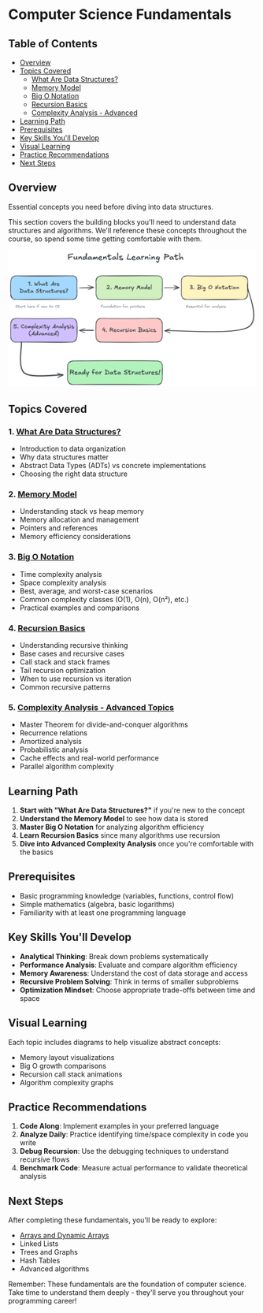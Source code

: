 # Computer Science Fundamentals

## Table of Contents

- [Overview](#overview)
- [Topics Covered](#topics-covered)
  - [What Are Data Structures?](#1-what-are-data-structures)
  - [Memory Model](#2-memory-model)
  - [Big O Notation](#3-big-o-notation)
  - [Recursion Basics](#4-recursion-basics)
  - [Complexity Analysis - Advanced](#5-complexity-analysis---advanced-topics)
- [Learning Path](#learning-path)
- [Prerequisites](#prerequisites)
- [Key Skills You'll Develop](#key-skills-youll-develop)
- [Visual Learning](#visual-learning)
- [Practice Recommendations](#practice-recommendations)
- [Next Steps](#next-steps)

## Overview

Essential concepts you need before diving into data structures.

This section covers the building blocks you'll need to understand data
structures and algorithms. We'll reference these concepts throughout
the course, so spend some time getting comfortable with them.

![Fundamentals Learning Path](./diagrams/fundamentals-learning-path.png)

## Topics Covered

### 1. [What Are Data Structures?](what-are-data-structures.md)

- Introduction to data organization
- Why data structures matter
- Abstract Data Types (ADTs) vs concrete implementations
- Choosing the right data structure

### 2. [Memory Model](memory-model.md)

- Understanding stack vs heap memory
- Memory allocation and management
- Pointers and references
- Memory efficiency considerations

### 3. [Big O Notation](big-o-notation.md)

- Time complexity analysis
- Space complexity analysis
- Best, average, and worst-case scenarios
- Common complexity classes (O(1), O(n), O(n²), etc.)
- Practical examples and comparisons

### 4. [Recursion Basics](recursion-basics.md)

- Understanding recursive thinking
- Base cases and recursive cases
- Call stack and stack frames
- Tail recursion optimization
- When to use recursion vs iteration
- Common recursive patterns

### 5. [Complexity Analysis - Advanced Topics](complexity-analysis.md)

- Master Theorem for divide-and-conquer algorithms
- Recurrence relations
- Amortized analysis
- Probabilistic analysis
- Cache effects and real-world performance
- Parallel algorithm complexity

## Learning Path

1. **Start with "What Are Data Structures?"** if you're new to
the concept
2. **Understand the Memory Model** to see how data is stored
3. **Master Big O Notation** for analyzing algorithm efficiency
4. **Learn Recursion Basics** since many algorithms use recursion
5. **Dive into Advanced Complexity Analysis** once you're comfortable
with the basics

## Prerequisites

- Basic programming knowledge (variables, functions, control flow)
- Simple mathematics (algebra, basic logarithms)
- Familiarity with at least one programming language

## Key Skills You'll Develop

- **Analytical Thinking**: Break down problems systematically
- **Performance Analysis**: Evaluate and compare algorithm efficiency
- **Memory Awareness**: Understand the cost of data storage and access
- **Recursive Problem Solving**: Think in terms of smaller subproblems
- **Optimization Mindset**: Choose appropriate trade-offs between time
and space

## Visual Learning

Each topic includes diagrams to help visualize abstract concepts:

- Memory layout visualizations
- Big O growth comparisons
- Recursion call stack animations
- Algorithm complexity graphs

## Practice Recommendations

1. **Code Along**: Implement examples in your preferred language
2. **Analyze Daily**: Practice identifying time/space complexity in code
you write
3. **Debug Recursion**: Use the debugging techniques to understand
recursive flows
4. **Benchmark Code**: Measure actual performance to validate
theoretical analysis

## Next Steps

After completing these fundamentals, you'll be ready to explore:

- [Arrays and Dynamic Arrays](../01-arrays/README.md)
- Linked Lists
- Trees and Graphs
- Hash Tables
- Advanced algorithms

Remember: These fundamentals are the foundation of computer science. Take
time to understand them deeply - they'll serve you throughout your
programming career!
